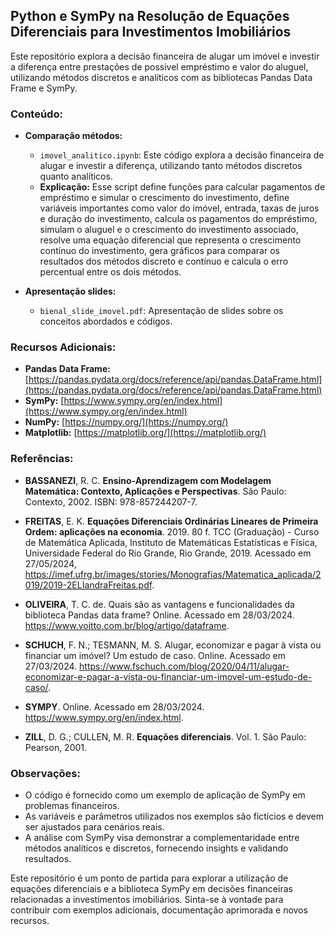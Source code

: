 ## Python e SymPy na Resolução de Equações Diferenciais para Investimentos Imobiliários

Este repositório explora a decisão financeira de alugar um imóvel e investir a diferença entre prestações de possivel empréstimo e valor do aluguel, utilizando métodos discretos e analíticos com as bibliotecas Pandas Data Frame e SymPy.

### Conteúdo:

* **Comparação métodos:**
    * `imovel_analitico.ipynb`: Este código explora a decisão financeira de alugar e investir a diferença, utilizando tanto métodos discretos quanto analíticos.
    * **Explicação:**  Esse script define funções para calcular pagamentos de empréstimo e simular o crescimento do investimento, define variáveis importantes como valor do imóvel, entrada, taxas de juros e duração do investimento, calcula os pagamentos do empréstimo, simulam o aluguel e o crescimento do investimento associado, resolve uma equação diferencial que representa o crescimento contínuo do investimento, gera gráficos para comparar os resultados dos métodos discreto e contínuo e calcula o erro percentual entre os dois métodos.

* **Apresentação slides:**
    * `bienal_slide_imovel.pdf`: Apresentação de slides sobre os conceitos abordados e códigos.


### Recursos Adicionais:

* **Pandas Data Frame:**  [https://pandas.pydata.org/docs/reference/api/pandas.DataFrame.html](https://pandas.pydata.org/docs/reference/api/pandas.DataFrame.html)
* **SymPy:**  [https://www.sympy.org/en/index.html](https://www.sympy.org/en/index.html)
* **NumPy:**  [https://numpy.org/](https://numpy.org/)
* **Matplotlib:**  [https://matplotlib.org/](https://matplotlib.org/)

### Referências:

* **BASSANEZI**, R. C. **Ensino-Aprendizagem com Modelagem Matemática: Contexto, Aplicações e Perspectivas**. São Paulo: Contexto, 2002. ISBN: 978-857244207-7. 

* **FREITAS**, E. K. **Equações Diferenciais Ordinárias Lineares de Primeira Ordem: aplicações na economia**. 2019. 80 f. TCC (Graduação) - Curso de Matemática Aplicada, Instituto de Matemáticas Estatísticas e Física, Universidade Federal do Rio Grande, Rio Grande, 2019. Acessado em 27/05/2024, https://imef.ufrg.br/images/stories/Monografias/Matematica_aplicada/2019/2019-2ELIandraFreitas.pdf. 

* **OLIVEIRA**, T. C. de. Quais são as vantagens e funcionalidades da biblioteca Pandas data frame? Online. Acessado em 28/03/2024. https://www.voitto.com.br/blog/artigo/dataframe.

* **SCHUCH**, F. N.; TESMANN, M. S. Alugar, economizar e pagar à vista ou financiar um imóvel? Um estudo de caso. Online. Acessado em 27/03/2024. https://www.fschuch.com/blog/2020/04/11/alugar-economizar-e-pagar-a-vista-ou-financiar-um-imovel-um-estudo-de-caso/. 

* **SYMPY**. Online. Acessado em 28/03/2024. https://www.sympy.org/en/index.html. 

* **ZILL**, D. G.; CULLEN, M. R. **Equações diferenciais**. Vol. 1. São Paulo: Pearson, 2001.

### Observações:

* O código é fornecido como um exemplo de aplicação de SymPy em problemas financeiros. 
* As variáveis e parâmetros utilizados nos exemplos são fictícios e devem ser ajustados para cenários reais.
* A análise com SymPy visa demonstrar a complementaridade entre métodos analíticos e discretos, fornecendo insights e validando resultados.

Este repositório é um ponto de partida para explorar a utilização de equações diferenciais e a biblioteca SymPy em decisões financeiras relacionadas a investimentos imobiliários. Sinta-se à vontade para contribuir com exemplos adicionais, documentação aprimorada e novos recursos. 
